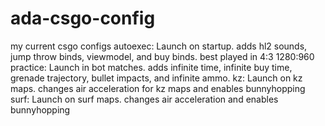 # ada-csgo-config
my current csgo configs
autoexec: Launch on startup. adds hl2 sounds, jump throw binds, viewmodel, and buy binds. best played in 4:3 1280:960
practice: Launch in bot matches. adds infinite time, infinite buy time, grenade trajectory, bullet impacts, and infinite ammo.
kz: Launch on kz maps. changes air acceleration for kz maps and enables bunnyhopping
surf: Launch on surf maps. changes air acceleration and enables bunnyhopping

